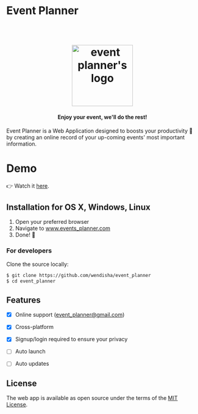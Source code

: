# Event Planner

<h1 align="center">
  <br>
  <img src="https://i.imgur.com/c8TmZ08l.png" alt="event planner's logo" title="Welcome to Event Planner!" width="160">
</h1>

<h4 align="center">Enjoy your event, we'll do the rest!</h4>

Event Planner is a Web Application designed to boosts your productivity :rocket: by creating an online record of your up-coming events' most important information.


# Demo
👉 Watch it <a href="https://www.youtube.com/watch?v=XkM3RwwNyQQ&t=37s">here</a>.
<br>


## Installation for OS X, Windows, Linux

1. Open your preferred browser
2. Navigate to www.events_planner.com
3. Done! :raised_hands:


### For developers
Clone the source locally:

```sh
$ git clone https://github.com/wendisha/event_planner
$ cd event_planner
```


## Features

- [x] Online support (event_planner@gmail.com)
- [x] Cross-platform
- [x] Signup/login required to ensure your privacy
- [ ] Auto launch
- [ ] Auto updates


## License

The web app is available as open source under the terms of the [MIT License](https://opensource.org/licenses/MIT).
